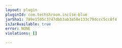 ```yaml
---
layout: plugin
pluginId: com.techshroom.incise-blue
jarSha1: 789e1505c3747dbb3ab3a58e133c79dccc5cc8f4
isJarAvailable: true
error: NONE
violations: []

---
```

